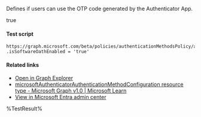 Defines if users can use the OTP code generated by the Authenticator App.

true

#### Test script
```
https://graph.microsoft.com/beta/policies/authenticationMethodsPolicy/authenticationMethodConfigurations('MicrosoftAuthenticator')
.isSoftwareOathEnabled = 'true'
```

#### Related links

- [Open in Graph Explorer](https://developer.microsoft.com/en-us/graph/graph-explorer?request=policies/authenticationMethodsPolicy/authenticationMethodConfigurations('MicrosoftAuthenticator')&method=GET&version=beta&GraphUrl=https://graph.microsoft.com)
- [microsoftAuthenticatorAuthenticationMethodConfiguration resource type - Microsoft Graph v1.0 | Microsoft Learn](https://learn.microsoft.com/en-us/graph/api/resources/microsoftauthenticatorauthenticationmethodconfiguration)
- [View in Microsoft Entra admin center](https://entra.microsoft.com/#view/Microsoft_AAD_IAM/AuthenticationMethodsMenuBlade/~/AdminAuthMethods)

<!--- Results --->
%TestResult%
